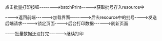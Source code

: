 点击批量打印按钮-------->batchPrint----->获取批号存入resource中

---->返回前端------>加载界面-------->后去resource中的批号---->发送后端请求----->锁定页面---->后台打印数据------>刷新页面

-----批量数据还没打完------>继续打印